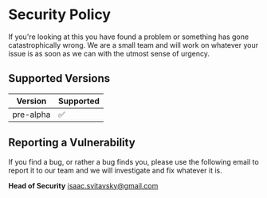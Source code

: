 # Security Policy
If you're looking at this you have found a problem or something has gone catastrophically wrong. We are a small team and will work on whatever your issue is as soon as we can with the utmost sense of urgency.
## Supported Versions

|   Version   |     Supported      |
| ----------- | ------------------ |
| pre-alpha   | :white_check_mark: |
## Reporting a Vulnerability

If you find a bug, or rather a bug finds you, please use the following email to report it to our team and we will investigate and fix whatever it is.

**Head of Security**
isaac.svitavsky@gmail.com
